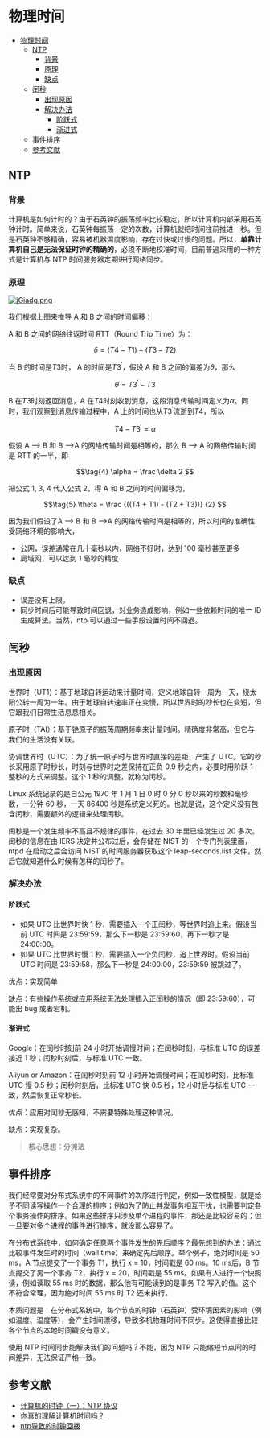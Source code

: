 # 物理时间

<!-- @import "[TOC]" {cmd="toc" depthFrom=1 depthTo=6 orderedList=false} -->

<!-- code_chunk_output -->

- [物理时间](#物理时间)
  - [NTP](#ntp)
    - [背景](#背景)
    - [原理](#原理)
    - [缺点](#缺点)
  - [闰秒](#闰秒)
    - [出现原因](#出现原因)
    - [解决办法](#解决办法)
      - [阶跃式](#阶跃式)
      - [渐进式](#渐进式)
  - [事件排序](#事件排序)
  - [参考文献](#参考文献)

<!-- /code_chunk_output -->


## NTP

### 背景

计算机是如何计时的？由于石英钟的振荡频率比较稳定，所以计算机内部采用石英钟计时。简单来说，石英钟每振荡一定的次数，计算机就把时间往前推进一秒。但是石英钟不够精确，容易被机器温度影响，存在过快或过慢的问题。所以，**单靠计算机自己是无法保证时钟的精确的**，必须不断地校准时间，目前普遍采用的一种方式是计算机与 NTP 时间服务器定期进行网络同步。

### 原理

[![jGiadg.png](https://s1.ax1x.com/2022/07/03/jGiadg.png)](https://imgtu.com/i/jGiadg)

我们根据上图来推导 A 和 B 之间的时间偏移：

A 和 B 之间的网络往返时间 RTT（Round Trip Time）为：

$$\tag{1}
\delta = (T4 - T1) - (T3-T2)
$$

当 B 的时间是$T3$时， A 的时间是$T3^{\prime}$，假设 A 和 B 之间的偏差为$\theta$，那么

$$\tag{2}
\theta = T3^{\prime} - T3
$$

B 在$T3$时刻返回消息，A 在$T4$时刻收到消息，这段消息传输时间定义为$\alpha$。同时，我们观察到消息传输过程中，A 上的时间也从$T3^{\prime}$流逝到$T4$，所以

$$\tag{3}
T4 - T3^{\prime} = \alpha
$$

假设 A --> B 和 B -->A 的网络传输时间是相等的，那么 B --> A 的网络传输时间是 RTT 的一半，即

$$\tag{4}
\alpha = \frac \delta 2
$$

把公式 1, 3, 4 代入公式 2，得 A 和 B 之间的时间偏移为，

$$\tag{5}
\theta =  \frac {((T4 + T1) - (T2 + T3))} {2}
$$

因为我们假设了A --> B 和 B -->A 的网络传输时间是相等的，所以时间的准确性受网络环境的影响大，

* 公网，误差通常在几十毫秒以内，网络不好时，达到 100 毫秒甚至更多
* 局域网，可以达到 1 毫秒的精度

### 缺点

* 误差没有上限。
* 同步时间后可能导致时间回退，对业务造成影响，例如一些依赖时间的唯一 ID 生成算法。当然，ntp 可以通过一些手段设置时间不回退。

## 闰秒

### 出现原因

世界时（UT1）：基于地球自转运动来计量时间，定义地球自转一周为一天，绕太阳公转一周为一年。由于地球自转速率正在变慢，所以世界时的秒长也在变短，但它跟我们日常生活息息相关。

原子时（TAI）：基于铯原子的振荡周期频率来计量时间。精确度非常高，但它与我们的生活没有关联。

协调世界时（UTC）：为了统一原子时与世界时直接的差距，产生了 UTC。它的秒长采用原子时秒长，时刻与世界时之差保持在正负 0.9 秒之内，必要时用阶跃 1 整秒的方式来调整。这个 1 秒的调整，就称为闰秒。

Linux 系统记录的是自公元 1970 年 1 月 1 日 0 时 0 分 0 秒以来的秒数和毫秒数，一分钟 60 秒，一天 86400 秒是系统定义死的。也就是说，这个定义没有包含闰秒，需要额外的逻辑来处理闰秒。

闰秒是一个发生频率不高且不规律的事件，在过去 30 年里已经发生过 20 多次。闰秒的信息在由 IERS 决定并公布过后，会存储在 NIST 的一个专门列表里面，ntpd 在启动之后会访问 NIST 的时间服务器获取这个 leap-seconds.list 文件，然后它就知道什么时候有怎样的闰秒了。

### 解决办法

#### 阶跃式

* 如果 UTC 比世界时快 1 秒，需要插入一个正闰秒，等世界时追上来。假设当前 UTC 时间是 23:59:59，那么下一秒是 23:59:60，再下一秒才是 24:00:00。
* 如果 UTC 比世界时慢 1 秒，需要插入一个负闰秒，追上世界时。假设当前 UTC 时间是 23:59:58，那么下一秒是 24:00:00，23:59:59 被跳过了。

优点：实现简单

缺点：有些操作系统或应用系统无法处理插入正闰秒的情况（即 23:59:60），可能出 bug 或者宕机。

#### 渐进式

Google：在闰秒时刻前 24 小时开始调慢时间；在闰秒时刻，与标准 UTC 的误差接近 1 秒；闰秒时刻后，与标准 UTC 一致。

Aliyun or Amazon：在闰秒时刻前 12 小时开始调慢时间；在闰秒时刻，比标准 UTC 慢 0.5 秒；闰秒时刻后，比标准 UTC 快 0.5 秒，12 小时后与标准 UTC 一致，然后恢复正常秒长。

优点：应用对闰秒无感知，不需要特殊处理这种情况。

缺点：实现复杂。

> 核心思想：分摊法

## 事件排序

我们经常要对分布式系统中的不同事件的次序进行判定，例如一致性模型，就是给予不同读写操作一个合理的排序；例如为了防止并发事务相互干扰，也需要判定各个事务操作的排序。如果这些排序只涉及单个进程的事件，那还是比较容易的；但一旦要对多个进程的事件进行排序，就没那么容易了。

在分布式系统中，如何确定任意两个事件发生的先后顺序？最先想到的办法：通过比较事件发生时的时间（wall time）来确定先后顺序。举个例子，绝对时间是 50 ms，A 节点提交了一个事务 T1，执行 x = 10，时间戳是 60 ms。10 ms后，B 节点提交了另一个事务 T2，执行 x = 20，时间戳是 55 ms。如果有人进行一个快照读，例如读取 55 ms 时的数据，那么他有可能读到的是事务 T2 写入的值。这个不符合常理，因为绝对时间 55 ms 时 T2 还未执行。

本质问题是：在分布式系统中，每个节点的时钟（石英钟）受环境因素的影响（例如温度、湿度等），会产生时间漂移，导致多机物理时间不同步。这使得直接比较各个节点的本地时间戳没有意义。

使用 NTP 时间同步能解决我们的问题吗？不能，因为 NTP 只能缩短节点间的时间差异，无法保证严格一致。

## 参考文献

* [计算机的时钟（一）：NTP 协议](http://yang.observer/2020/07/11/time-ntp/)
* [你真的理解计算机时间吗？](https://blog.csdn.net/c183662101/article/details/106362982)
* [ntp导致的时钟回拨](https://chowdera.com/2021/05/20210531094647763p.html)